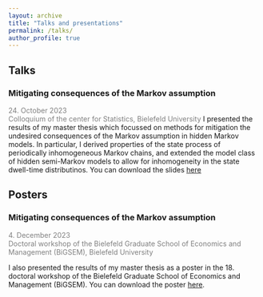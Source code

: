```yaml
---
layout: archive
title: "Talks and presentations"
permalink: /talks/
author_profile: true
---
```

## Talks
### Mitigating consequences of the Markov assumption
<span style="color:grey">24. October 2023<br>
Colloquium of the center for Statistics, Bielefeld University
</span>
I presented the results of my master thesis which focussed on methods for mitigation the undesired consequences of the Markov assumption in hidden Markov models. In particular, I derived properties of the state process of periodically inhomogeneous Markov chains, and extended the model class of hidden semi-Markov models to allow for inhomogeneity in the state dwell-time distributinos. You can download the slides [here](../files/slides_ZeSt.pdf)


## Posters

### Mitigating consequences of the Markov assumption

<span style="color:grey">4. December 2023<br>
Doctoral workshop of the Bielefeld Graduate School of Economics and Management (BiGSEM), Bielefeld University
</span>

I also presented the results of my master thesis as a poster in the 18. doctoral workshop of the Bielefeld Graduate School of Economics and Management (BiGSEM). You can download the poster [here](../files/Poster_BIGSEM_workshop_Koslik.pdf).


